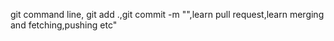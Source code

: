 git command line, git add .,git commit -m "",learn pull request,learn merging and fetching,pushing etc"
